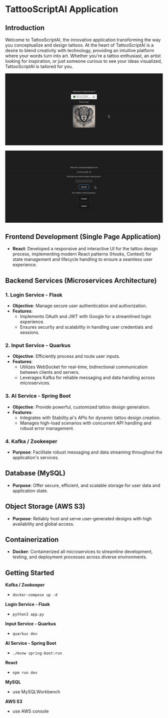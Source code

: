 # **TattooScriptAI Application**

## **Introduction**

Welcome to TattooScriptAI, the innovative application transforming the way you conceptualize and design tattoos. At the heart of TattooScriptAI is a desire to blend creativity with technology, providing an intuitive platform where your words turn into art. Whether you're a tattoo enthusiast, an artist looking for inspiration, or just someone curious to see your ideas visualized, TattooScriptAI is tailored for you.

![Demo-1](tsai-1.gif)

![Demo-2](tsai-2.gif)

## **Frontend Development (Single Page Application)**

- **React**: Developed a responsive and interactive UI for the tattoo design process, implementing modern React patterns (Hooks, Context) for state management and lifecycle handling to ensure a seamless user experience.

## **Backend Services (Microservices Architecture)**

### **1. Login Service - Flask**

- **Objective**: Manage secure user authentication and authorization.
- **Features**:
    - Implements OAuth and JWT with Google for a streamlined login experience.
    - Ensures security and scalability in handling user credentials and sessions.

### **2. Input Service - Quarkus**

- **Objective**: Efficiently process and route user inputs.
- **Features**:
    - Utilizes WebSocket for real-time, bidirectional communication between clients and servers.
    - Leverages Kafka for reliable messaging and data handling across microservices.

### **3. AI Service - Spring Boot**

- **Objective**: Provide powerful, customized tattoo design generation.
- **Features**:
    - Integrates with Stability.ai's APIs for dynamic tattoo design creation.
    - Manages high-load scenarios with concurrent API handling and robust error management.

### **4. Kafka / Zookeeper**

- **Purpose**: Facilitate robust messaging and data streaming throughout the application's services.

## **Database (MySQL)**

- **Purpose**: Offer secure, efficient, and scalable storage for user data and application state.

## **Object Storage (AWS S3)**

- **Purpose**: Reliably host and serve user-generated designs with high availability and global access.

## **Containerization**

- **Docker**: Containerized all microservices to streamline development, testing, and deployment processes across diverse environments.

## **Getting Started**

**Kafka / Zookeeper**

- `docker-compose up -d`

**Login Service - Flask**

- `python3 app.py`

**Input Service - Quarkus**

- `quarkus dev`

**AI Service - Spring Boot**

- `./mvnw spring-boot:run`

**React**

- `npm run dev`

**MySQL**

- use MySQLWorkbench

**AWS S3**

- use AWS console